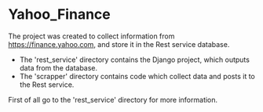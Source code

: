 # Yahoo_Finance

The project was created to collect information from https://finance.yahoo.com, and store it in the Rest service database.

- The 'rest_service' directory contains the Django project, which outputs data from the database.
- The 'scrapper' directory contains code which collect data and posts it to the Rest service.

First of all go to the 'rest_service' directory for more information.
